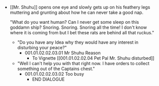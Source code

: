 - [[Mr. Shuhu]] opens one eye and slowly gets up on his feathery legs muttering and grunting about how he can never take a good nap. 
  
  "What do you want human? Can I never get some sleep on this goddamn ship? Snoring. Snoring. Snoring all the time! I don't know where it is coming from but I bet these rats are behind all that ruckus."
	- "Do you have any Idea why they would have any interest in disturbing your peace?"
		- 001.01.02.02.03.01 Mr Shuhu Reason
			- To Vignette [[001.01.02.02.04 Pet Pal Mr. Shuhu disturbed]]
	- "Well I can't help you with that right now. I have orders to collect something out of the Captains chest."
		- 001.01.02.02.03.02 Too busy
			- END DIALOGUE